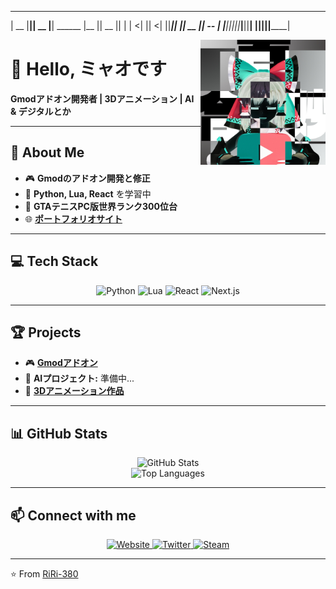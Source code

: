  ______  __  ______  __          ______  ______  ______ 
|   __ \|__||   __ \|__| ______ |__    ||  __  ||      |
|      <|  ||      <|  ||______||__    ||  __  ||  --  |
|___|__||__||___|__||__|        |______||______||______|
                                                        

<img align="right" src="https://github.com/RiRi-380/RiRi-380/raw/main/avatar.png" width="200" alt="Avatar">

# 👋 Hello, ミャオです

**Gmodアドオン開発者 | 3Dアニメーション | AI & デジタルとか**

---

## 🚀 About Me
- 🎮 **Gmodのアドオン開発と修正**
- 🐍 **Python, Lua, React** を学習中
- 🎾 **GTAテニスPC版世界ランク300位台**
- 🌐 [**ポートフォリオサイト**](https://riri38o.com)

---

## 💻 Tech Stack
<p align="center">
  <img src="https://img.shields.io/badge/-Python-3776AB?style=for-the-badge&logo=python&logoColor=white" alt="Python" />
  <img src="https://img.shields.io/badge/-Lua-2C2D72?style=for-the-badge&logo=lua&logoColor=white" alt="Lua" />
  <img src="https://img.shields.io/badge/-React-61DAFB?style=for-the-badge&logo=react&logoColor=black" alt="React" />
  <img src="https://img.shields.io/badge/-Next.js-000000?style=for-the-badge&logo=next.js&logoColor=white" alt="Next.js" />
</p>

---

## 🏆 Projects
- 🎮 [**Gmodアドオン**](https://steamcommunity.com/id/RiRi-380/myworkshopfiles/?appid=4000)
- 🤖 **AIプロジェクト:** 準備中...
- 🎨 [**3Dアニメーション作品**](https://x.com/RiRi_Myao51)

---

## 📊 GitHub Stats
<p align="center">
  <img src="https://github-readme-stats.vercel.app/api?username=RiRi-380&show_icons=true&theme=radical" alt="GitHub Stats" />
  <br />
  <img src="https://github-readme-stats.vercel.app/api/top-langs/?username=RiRi-380&layout=compact&theme=radical" alt="Top Languages" />
</p>

---

## 📫 Connect with me
<p align="center">
  <a href="https://riri38o.com">
    <img src="https://img.shields.io/badge/-Website-000000?style=for-the-badge&logo=About.me&logoColor=white" alt="Website" />
  </a>
  <a href="https://x.com/RiRi_Myao51">
    <img src="https://img.shields.io/badge/-Twitter-1DA1F2?style=for-the-badge&logo=twitter&logoColor=white" alt="Twitter" />
  </a>
  <a href="https://steamcommunity.com/id/RiRi-380/">
    <img src="https://img.shields.io/badge/-Steam-000000?style=for-the-badge&logo=steam&logoColor=white" alt="Steam" />
  </a>
</p>

---

⭐️ From [RiRi-380](https://github.com/RiRi-380)
